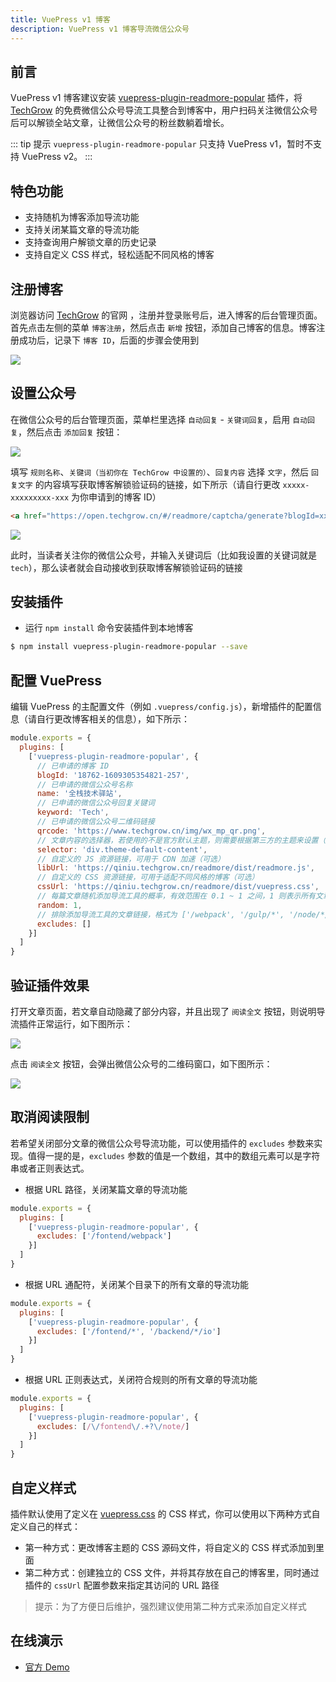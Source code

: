 ```yaml
---
title: VuePress v1 博客
description: VuePress v1 博客导流微信公众号
---
```


## 前言

VuePress v1 博客建议安装 [vuepress-plugin-readmore-popular](https://github.com/rqh656418510/vuepress-plugin-readmore-popular) 插件，将 [TechGrow](https://open.techgrow.cn) 的免费微信公众号导流工具整合到博客中，用户扫码关注微信公众号后可以解锁全站文章，让微信公众号的粉丝数躺着增长。

::: tip 提示
`vuepress-plugin-readmore-popular` 只支持 VuePress v1，暂时不支持 VuePress v2。
:::

## 特色功能

- 支持随机为博客添加导流功能
- 支持关闭某篇文章的导流功能
- 支持查询用户解锁文章的历史记录
- 支持自定义 CSS 样式，轻松适配不同风格的博客

## 注册博客

浏览器访问 [TechGrow](https://open.techgrow.cn) 的官网 ，注册并登录账号后，进入博客的后台管理页面。首先点击左侧的菜单 `博客注册`，然后点击 `新增` 按钮，添加自己博客的信息。博客注册成功后，记录下 `博客 ID`，后面的步骤会使用到

<img src='https://www.techgrow.cn/uploads/2022/02/28/717e14eb59dd44dea62d6a0b7549abfd.png' style='pointer-events:none;'/>

## 设置公众号

在微信公众号的后台管理页面，菜单栏里选择 `自动回复` - `关键词回复`，启用 `自动回复`，然后点击 `添加回复` 按钮：

<img src='https://www.techgrow.cn/uploads/2022/02/28/em64p7w8wlqtt0rsjop0jjeywx29m25w.png' style='pointer-events:none;'/>

填写 `规则名称`、`关键词（当初你在 TechGrow 中设置的）`、`回复内容` 选择 `文字`，然后 `回复文字` 的内容填写获取博客解锁验证码的链接，如下所示（请自行更改 `xxxxx-xxxxxxxxx-xxx` 为你申请到的博客 ID）

``` html
<a href="https://open.techgrow.cn/#/readmore/captcha/generate?blogId=xxxxx-xxxxxxxxx-xxx">点击链接，获取博客解锁验证码</a>
```

<img src='https://www.techgrow.cn/uploads/2022/02/28/yd89wbdji196ixtwzgzamw37fbein1ia.png' style='pointer-events:none;'/>

此时，当读者关注你的微信公众号，并输入关键词后（比如我设置的关键词就是 `tech`），那么读者就会自动接收到获取博客解锁验证码的链接

## 安装插件

- 运行 `npm install` 命令安装插件到本地博客

``` sh
$ npm install vuepress-plugin-readmore-popular --save
```

## 配置 VuePress

编辑 VuePress 的主配置文件（例如 `.vuepress/config.js`），新增插件的配置信息（请自行更改博客相关的信息），如下所示：

``` js
module.exports = {
  plugins: [
    ['vuepress-plugin-readmore-popular', {
      // 已申请的博客 ID
      blogId: '18762-1609305354821-257',
      // 已申请的微信公众号名称
      name: '全栈技术驿站',
      // 已申请的微信公众号回复关键词
      keyword: 'Tech',                    
      // 已申请的微信公众号二维码链接
      qrcode: 'https://www.techgrow.cn/img/wx_mp_qr.png',
      // 文章内容的选择器，若使用的不是官方默认主题，则需要根据第三方的主题来设置（可选）
      selector: 'div.theme-default-content',
      // 自定义的 JS 资源链接，可用于 CDN 加速（可选）
      libUrl: 'https://qiniu.techgrow.cn/readmore/dist/readmore.js',
      // 自定义的 CSS 资源链接，可用于适配不同风格的博客（可选）
      cssUrl: 'https://qiniu.techgrow.cn/readmore/dist/vuepress.css',
      // 每篇文章随机添加导流工具的概率，有效范围在 0.1 ~ 1 之间，1 则表示所有文章默认都自动添加导流工具（可选）
      random: 1,
      // 排除添加导流工具的文章链接，格式为 ['/webpack', '/gulp/*', '/node/*/io']，支持使用路径、通配符、正则表达式的匹配规则（可选）
      excludes: []
    }]
  ]
}
```

## 验证插件效果

打开文章页面，若文章自动隐藏了部分内容，并且出现了 `阅读全文` 按钮，则说明导流插件正常运行，如下图所示：

![](https://www.techgrow.cn/uploads/2022/02/28/g7v4su56sx5g95qipmzh0k1hknj6fsa7.png)

点击 `阅读全文` 按钮，会弹出微信公众号的二维码窗口，如下图所示：

![](https://www.techgrow.cn/uploads/2022/02/28/77o3g5fhjovtu725vm8z42lemqt8zwli.png)

## 取消阅读限制

若希望关闭部分文章的微信公众号导流功能，可以使用插件的 `excludes` 参数来实现。值得一提的是，`excludes` 参数的值是一个数组，其中的数组元素可以是字符串或者正则表达式。

- 根据 URL 路径，关闭某篇文章的导流功能

``` js
module.exports = {
  plugins: [
    ['vuepress-plugin-readmore-popular', {
      excludes: ['/fontend/webpack']
    }]
  ]
}
```

- 根据 URL 通配符，关闭某个目录下的所有文章的导流功能

``` js
module.exports = {
  plugins: [
    ['vuepress-plugin-readmore-popular', {
      excludes: ['/fontend/*', '/backend/*/io']
    }]
  ]
}
```

- 根据 URL 正则表达式，关闭符合规则的所有文章的导流功能


``` js
module.exports = {
  plugins: [
    ['vuepress-plugin-readmore-popular', {
      excludes: [/\/fontend\/.+?\/note/]
    }]
  ]
}
```

## 自定义样式

插件默认使用了定义在 [vuepress.css](https://qiniu.techgrow.cn/readmore/dist/vuepress.css) 的 CSS 样式，你可以使用以下两种方式自定义自己的样式：

- 第一种方式：更改博客主题的 CSS 源码文件，将自定义的 CSS 样式添加到里面
- 第二种方式：创建独立的 CSS 文件，并将其存放在自己的博客里，同时通过插件的 `cssUrl` 配置参数来指定其访问的 URL 路径

> 提示：为了方便日后维护，强烈建议使用第二种方式来添加自定义样式

## 在线演示

- [官方 Demo](/demo/)